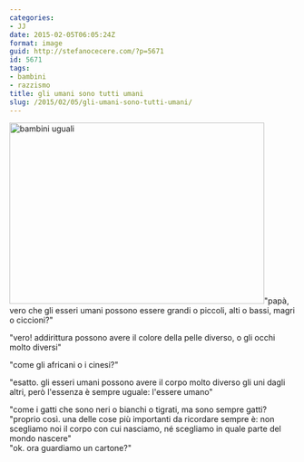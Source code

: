 ```yaml
---
categories:
- JJ
date: 2015-02-05T06:05:24Z
format: image
guid: http://stefanocecere.com/?p=5671
id: 5671
tags:
- bambini
- razzismo
title: gli umani sono tutti umani
slug: /2015/02/05/gli-umani-sono-tutti-umani/
---
```


<img class=" size-medium wp-image-5672 aligncenter" src="http://stefanocecere.com/wp-content/uploads/sites/3/2015/03/bambini-uguali-449x320.jpg" alt="bambini uguali" width="449" height="320" />"papà, vero che gli esseri umani possono essere grandi o piccoli, alti o bassi, magri o ciccioni?"
  
"vero! addirittura possono avere il colore della pelle diverso, o gli occhi molto diversi"
  
"come gli africani o i cinesi?"
  
"esatto. gli esseri umani possono avere il corpo molto diverso gli uni dagli altri, però l'essenza è sempre uguale: l'essere umano"
  
"come i gatti che sono neri o bianchi o tigrati, ma sono sempre gatti?<span class="text_exposed_show"><br /> "proprio così. una delle cose più importanti da ricordare sempre è: non scegliamo noi il corpo con cui nasciamo, né scegliamo in quale parte del mondo nascere"<br /> "ok. ora guardiamo un cartone?"</span>